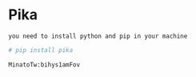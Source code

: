 # Pika
```
you need to install python and pip in your machine
```

```bash
# pip install pika
```

```
MinatoTw:bihys1amFov
```

